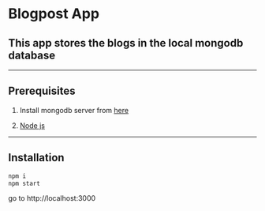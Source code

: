 # Blogpost App

## This app stores the blogs in the local mongodb database 
---
## Prerequisites
1. Install mongodb server from [here](https://www.mongodb.com/download-center/community)

1. [Node js ](https://nodejs.org/en/)
---

## Installation

```bash
npm i 
npm start
```

go to http://localhost:3000 